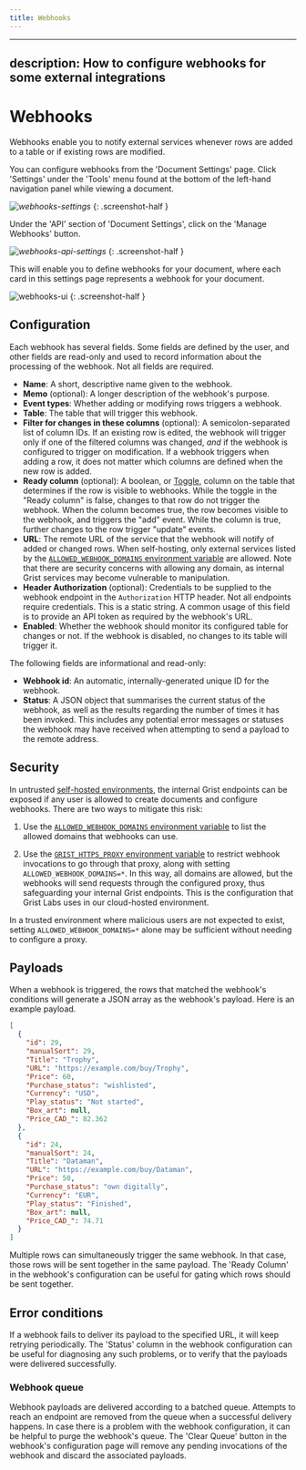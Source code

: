 ```yaml
---
title: Webhooks
---
```


---
description: How to configure webhooks for some external integrations
---

# Webhooks
Webhooks enable you to notify external services whenever rows are
added to a table or if existing rows are modified.

You can configure webhooks from the 'Document Settings' page. Click 'Settings' under the 'Tools' menu found at the bottom of the left-hand navigation panel while viewing a document.

<span class="screenshot-large">*![webhooks-settings](images/webhooks/settings.png)*</span>
{: .screenshot-half }

Under the 'API' section of 'Document Settings', click on the
'Manage Webhooks' button.

<span class="screenshot-large">*![webhooks-api-settings](images/webhooks/settings-webhooks.png)*</span>
{: .screenshot-half }

This will enable you to define webhooks for your document, where each
card in this settings page represents a webhook for your
document.

![webhooks-ui](images/webhooks/ui.png)
{: .screenshot-half }

## Configuration

Each webhook has several fields. Some fields are defined by the user,
and other fields are read-only and used to record information about
the processing of the webhook. Not all fields are required.

* **Name**: A short, descriptive name given to the webhook.
* **Memo** (optional): A longer description of the webhook's purpose.
* **Event types**: Whether adding or modifying
  rows triggers a webhook.
* **Table**: The table that will trigger this webhook.
* **Filter for changes in these columns** (optional): A semicolon-separated list of
  column IDs. If an existing row is edited, the webhook will trigger
  only if one of the filtered columns was changed, _and_ if the
  webhook is configured to trigger on modification. If a webhook
  triggers when adding a row, it does not matter which columns are defined
  when the new row is added.
* **Ready column** (optional): A boolean, or [Toggle](col-types.md#toggle-columns), column on the table that
  determines if the row is visible to webhooks. While the toggle in the "Ready column" is false, changes to that row do not trigger the webhook. When the column becomes true, the row becomes visible to the webhook, and triggers the "add" event. While the column is true, further changes to the row trigger "update" events.
* **URL**: The remote URL of the service that the webhook will notify
  of added or changed rows. When self-hosting, only external services
  listed by the [`ALLOWED_WEBHOOK_DOMAINS` environment variable](
  https://github.com/gristlabs/grist-core?tab=readme-ov-file#environment-variables)
  are allowed. Note that there are security concerns with allowing any domain, as
  internal Grist services may become vulnerable to manipulation.
* **Header Authorization** (optional): Credentials to be supplied to
  the webhook endpoint in the `Authorization` HTTP header. Not all
  endpoints require credentials. This is a static string. A common
  usage of this field is to provide an API token as required by the
  webhook's URL.
* **Enabled**: Whether the webhook should monitor its configured table
  for changes or not. If the webhook is disabled, no changes to its
  table will trigger it.

The following fields are informational and read-only:

* **Webhook id**: An automatic, internally-generated unique ID for
  the webhook.
* **Status**: A JSON object that summarises the current status of the
  webhook, as well as the results regarding the number of times it has
  been invoked. This includes any potential error messages or statuses
  the webhook may have received when attempting to send a payload to
  the remote address.

## Security

In untrusted [self-hosted environments](self-managed.md), the internal
Grist endpoints can be exposed if any user is allowed to create
documents and configure webhooks. There are two ways to mitigate this
risk:

1. Use the [`ALLOWED_WEBHOOK_DOMAINS` environment
   variable](https://github.com/gristlabs/grist-core?tab=readme-ov-file#environment-variables)
   to list the allowed domains that webhooks can use.

2. Use the [`GRIST_HTTPS_PROXY` environment
   variable](https://github.com/gristlabs/grist-core?tab=readme-ov-file#environment-variables)
   to restrict webhook invocations to go through that proxy, along
   with setting `ALLOWED_WEBHOOK_DOMAINS=*`. In this way, all domains
   are allowed, but the webhooks will send requests through the
   configured proxy, thus safeguarding your internal Grist endpoints.
   This is the configuration that Grist Labs uses in our cloud-hosted
   environment.

In a trusted environment where malicious users are not expected to
exist, setting `ALLOWED_WEBHOOK_DOMAINS=*` alone may be sufficient
without needing to configure a proxy.

## Payloads

When a webhook is triggered, the rows that matched the webhook's
conditions will generate a JSON array as the webhook's payload. Here
is an example payload.

```json
[
  {
    "id": 29,
    "manualSort": 29,
    "Title": "Trophy",
    "URL": "https://example.com/buy/Trophy",
    "Price": 60,
    "Purchase_status": "wishlisted",
    "Currency": "USD",
    "Play_status": "Not started",
    "Box_art": null,
    "Price_CAD_": 82.362
  },
  {
    "id": 24,
    "manualSort": 24,
    "Title": "Dataman",
    "URL": "https://example.com/buy/Dataman",
    "Price": 50,
    "Purchase_status": "own digitally",
    "Currency": "EUR",
    "Play_status": "Finished",
    "Box_art": null,
    "Price_CAD_": 74.71
  }
]
```

Multiple rows can simultaneously trigger the same webhook. In that
case, those rows will be sent together in the same payload. The 'Ready
Column' in the webhook's configuration can be useful for gating which
rows should be sent together.

## Error conditions

If a webhook fails to deliver its payload to the specified URL, it
will keep retrying periodically. The 'Status' column in the webhook
configuration can be useful for diagnosing any such problems, or to
verify that the payloads were delivered successfully.

### Webhook queue

Webhook payloads are delivered according to a batched queue. Attempts
to reach an endpoint are removed from the queue when a successful
delivery happens. In case there is a problem with the webhook
configuration, it can be helpful to purge the webhook's queue. The
'Clear Queue' button in the webhook's configuration page will remove any
pending invocations of the webhook and discard the associated
payloads.
